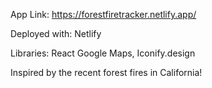 
App Link: https://forestfiretracker.netlify.app/

Deployed with: Netlify

Libraries: React Google Maps, Iconify.design

Inspired by the recent forest fires in California!
